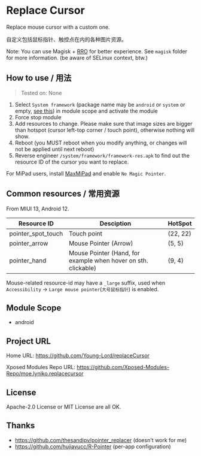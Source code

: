 # Replace Cursor

Replace mouse cursor with a custom one.

自定义包括鼠标指针、触控点在内的各种图片资源。

Note: You can use Magisk + [RRO](https://source.android.com/docs/core/runtime/rros) for better experience.
See `magisk` folder for more information.
(be aware of SELinux context, btw.)

## How to use / 用法

> Tested on: None

1. Select `System framework` (package name may be `android` or `system` or empty, [see this](https://github.com/LSPosed/LSPosed/releases/tag/v1.9.1)) in module scope and activate the module
2. Force stop module
3. Add resources to change. Please make sure that image sizes are bigger than hotspot (cursor left-top corner / touch point), otherwise nothing will show.
4. Reboot (you MUST reboot when you modify anything, or changes will not be applied until next reboot)
5. Reverse engineer `/system/framework/framework-res.apk` to find out the resource ID of the cursor you want to replace.

For MiPad users, install [MaxMiPad](https://github.com/Xposed-Modules-Repo/com.yifeplayte.maxmipadinput/releases/latest) and enable `No Magic Pointer`.

## Common resources / 常用资源

From MIUI 13, Android 12.

| Resource ID        | Desciption                                                     | HotSpot  |
|--------------------|----------------------------------------------------------------|----------|
| pointer_spot_touch | Touch point                                                    | (22, 22) |
| pointer_arrow      | Mouse Pointer (Arrow)                                          | (5, 5)   |
| pointer_hand       | Mouse Pointer (Hand, for example when hover on sth. clickable) | (9, 4)   |

Mouse-related resource-id may have a `_large` suffix, used when `Accessibility` -> `Large mouse pointer`(`大号鼠标指针`) is enabled.

## Module Scope

- android

## Project URL

Home URL: <https://github.com/Young-Lord/replaceCursor>

Xposed Modules Repo URL: <https://github.com/Xposed-Modules-Repo/moe.lyniko.replacecursor>

## License

Apache-2.0 License or MIT License are all OK.

## Thanks

- <https://github.com/thesandipv/pointer_replacer> (doesn't work for me)
- <https://github.com/hujiayucc/R-Pointer> (per-app configuration)

